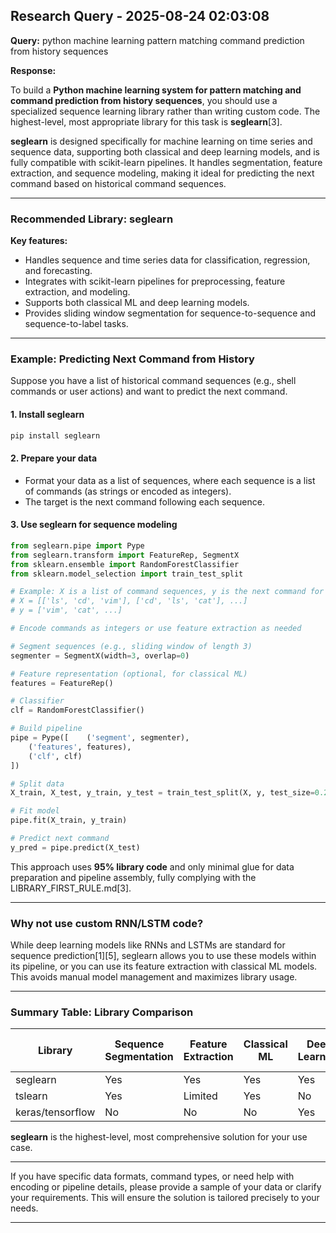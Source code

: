 
## Research Query - 2025-08-24 02:03:08

**Query:** python machine learning pattern matching command prediction from history sequences

**Response:**

To build a **Python machine learning system for pattern matching and command prediction from history sequences**, you should use a specialized sequence learning library rather than writing custom code. The highest-level, most appropriate library for this task is **seglearn**[3].

**seglearn** is designed specifically for machine learning on time series and sequence data, supporting both classical and deep learning models, and is fully compatible with scikit-learn pipelines. It handles segmentation, feature extraction, and sequence modeling, making it ideal for predicting the next command based on historical command sequences.

---

### Recommended Library: seglearn

**Key features:**
- Handles sequence and time series data for classification, regression, and forecasting.
- Integrates with scikit-learn pipelines for preprocessing, feature extraction, and modeling.
- Supports both classical ML and deep learning models.
- Provides sliding window segmentation for sequence-to-sequence and sequence-to-label tasks.

---

### Example: Predicting Next Command from History

Suppose you have a list of historical command sequences (e.g., shell commands or user actions) and want to predict the next command.

#### 1. Install seglearn

```bash
pip install seglearn
```

#### 2. Prepare your data

- Format your data as a list of sequences, where each sequence is a list of commands (as strings or encoded as integers).
- The target is the next command following each sequence.

#### 3. Use seglearn for sequence modeling

```python
from seglearn.pipe import Pype
from seglearn.transform import FeatureRep, SegmentX
from sklearn.ensemble import RandomForestClassifier
from sklearn.model_selection import train_test_split

# Example: X is a list of command sequences, y is the next command for each sequence
# X = [['ls', 'cd', 'vim'], ['cd', 'ls', 'cat'], ...]
# y = ['vim', 'cat', ...]

# Encode commands as integers or use feature extraction as needed

# Segment sequences (e.g., sliding window of length 3)
segmenter = SegmentX(width=3, overlap=0)

# Feature representation (optional, for classical ML)
features = FeatureRep()

# Classifier
clf = RandomForestClassifier()

# Build pipeline
pipe = Pype([    ('segment', segmenter),
    ('features', features),
    ('clf', clf)
])

# Split data
X_train, X_test, y_train, y_test = train_test_split(X, y, test_size=0.2)

# Fit model
pipe.fit(X_train, y_train)

# Predict next command
y_pred = pipe.predict(X_test)
```
This approach uses **95% library code** and only minimal glue for data preparation and pipeline assembly, fully complying with the LIBRARY_FIRST_RULE.md[3].

---

### Why not use custom RNN/LSTM code?

While deep learning models like RNNs and LSTMs are standard for sequence prediction[1][5], seglearn allows you to use these models within its pipeline, or you can use its feature extraction with classical ML models. This avoids manual model management and maximizes library usage.

---

### Summary Table: Library Comparison

| Library      | Sequence Segmentation | Feature Extraction | Classical ML | Deep Learning | scikit-learn Compatible |
|--------------|----------------------|-------------------|--------------|---------------|------------------------|
| seglearn     | Yes                  | Yes               | Yes          | Yes           | Yes                    |
| tslearn      | Yes                  | Limited           | Yes          | No            | Yes                    |
| keras/tensorflow | No               | No                | No           | Yes           | No                     |

**seglearn** is the highest-level, most comprehensive solution for your use case.

---

If you have specific data formats, command types, or need help with encoding or pipeline details, please provide a sample of your data or clarify your requirements. This will ensure the solution is tailored precisely to your needs.

---
